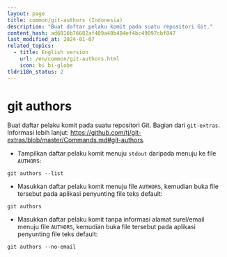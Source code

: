 ```yaml
---
layout: page
title: common/git-authors (Indonesia)
description: "Buat daftar pelaku komit pada suatu repositori Git."
content_hash: ad6816b76682af409a48b484ef4bc49097cbf847
last_modified_at: 2024-01-07
related_topics:
  - title: English version
    url: /en/common/git-authors.html
    icon: bi bi-globe
tldri18n_status: 2
---
```

# git authors

Buat daftar pelaku komit pada suatu repositori Git.
Bagian dari `git-extras`.
Informasi lebih lanjut: <https://github.com/tj/git-extras/blob/master/Commands.md#git-authors>.

- Tampilkan daftar pelaku komit menuju `stdout` daripada menuju ke file `AUTHORS`:

`git authors --list`

- Masukkan daftar pelaku komit menuju file `AUTHORS`, kemudian buka file tersebut pada aplikasi penyunting file teks default:

`git authors`

- Masukkan daftar pelaku komit tanpa informasi alamat surel/email menuju file `AUTHORS`, kemudian buka file tersebut pada aplikasi penyunting file teks default:

`git authors --no-email`
